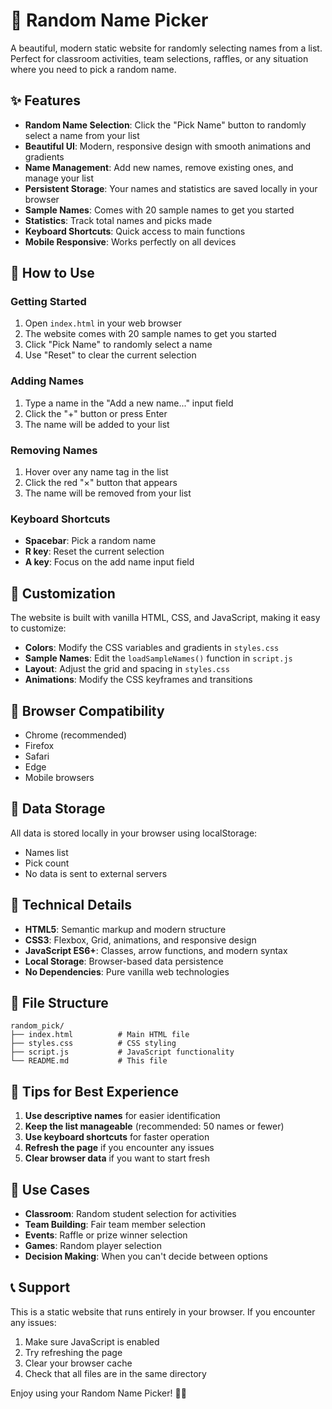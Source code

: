 # 🎯 Random Name Picker

A beautiful, modern static website for randomly selecting names from a list. Perfect for classroom activities, team selections, raffles, or any situation where you need to pick a random name.

## ✨ Features

- **Random Name Selection**: Click the "Pick Name" button to randomly select a name from your list
- **Beautiful UI**: Modern, responsive design with smooth animations and gradients
- **Name Management**: Add new names, remove existing ones, and manage your list
- **Persistent Storage**: Your names and statistics are saved locally in your browser
- **Sample Names**: Comes with 20 sample names to get you started
- **Statistics**: Track total names and picks made
- **Keyboard Shortcuts**: Quick access to main functions
- **Mobile Responsive**: Works perfectly on all devices

## 🚀 How to Use

### Getting Started
1. Open `index.html` in your web browser
2. The website comes with 20 sample names to get you started
3. Click "Pick Name" to randomly select a name
4. Use "Reset" to clear the current selection

### Adding Names
1. Type a name in the "Add a new name..." input field
2. Click the "+" button or press Enter
3. The name will be added to your list

### Removing Names
1. Hover over any name tag in the list
2. Click the red "×" button that appears
3. The name will be removed from your list

### Keyboard Shortcuts
- **Spacebar**: Pick a random name
- **R key**: Reset the current selection
- **A key**: Focus on the add name input field

## 🎨 Customization

The website is built with vanilla HTML, CSS, and JavaScript, making it easy to customize:

- **Colors**: Modify the CSS variables and gradients in `styles.css`
- **Sample Names**: Edit the `loadSampleNames()` function in `script.js`
- **Layout**: Adjust the grid and spacing in `styles.css`
- **Animations**: Modify the CSS keyframes and transitions

## 📱 Browser Compatibility

- Chrome (recommended)
- Firefox
- Safari
- Edge
- Mobile browsers

## 💾 Data Storage

All data is stored locally in your browser using localStorage:
- Names list
- Pick count
- No data is sent to external servers

## 🔧 Technical Details

- **HTML5**: Semantic markup and modern structure
- **CSS3**: Flexbox, Grid, animations, and responsive design
- **JavaScript ES6+**: Classes, arrow functions, and modern syntax
- **Local Storage**: Browser-based data persistence
- **No Dependencies**: Pure vanilla web technologies

## 📁 File Structure

```
random_pick/
├── index.html          # Main HTML file
├── styles.css          # CSS styling
├── script.js           # JavaScript functionality
└── README.md           # This file
```

## 🌟 Tips for Best Experience

1. **Use descriptive names** for easier identification
2. **Keep the list manageable** (recommended: 50 names or fewer)
3. **Use keyboard shortcuts** for faster operation
4. **Refresh the page** if you encounter any issues
5. **Clear browser data** if you want to start fresh

## 🎉 Use Cases

- **Classroom**: Random student selection for activities
- **Team Building**: Fair team member selection
- **Events**: Raffle or prize winner selection
- **Games**: Random player selection
- **Decision Making**: When you can't decide between options

## 📞 Support

This is a static website that runs entirely in your browser. If you encounter any issues:

1. Make sure JavaScript is enabled
2. Try refreshing the page
3. Clear your browser cache
4. Check that all files are in the same directory

Enjoy using your Random Name Picker! 🎯✨
